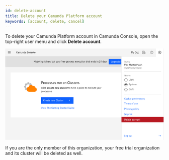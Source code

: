 ```yaml
---
id: delete-account
title: Delete your Camunda Platform account
keywords: [account, delete, cancel]
---
```


To delete your Camunda Platform account in Camunda Console, open the top-right user menu and click **Delete account**.

![avatar-menue](./img/delete-account.png)

If you are the only member of this organization, your free trial organization and its cluster will be deleted as well.
